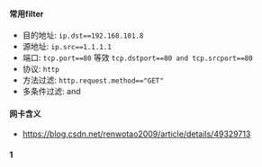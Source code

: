 
#### 常用filter
* 目的地址: `ip.dst==192.168.101.8`
* 源地址: `ip.src==1.1.1.1`
* 端口: `tcp.port==80` 等效 `tcp.dstport==80 and tcp.srcport==80`
* 协议: `http`
* 方法过滤: `http.request.method=="GET"`
* 多条件过滤: and












#### 网卡含义
* https://blog.csdn.net/renwotao2009/article/details/49329713

#### 1 